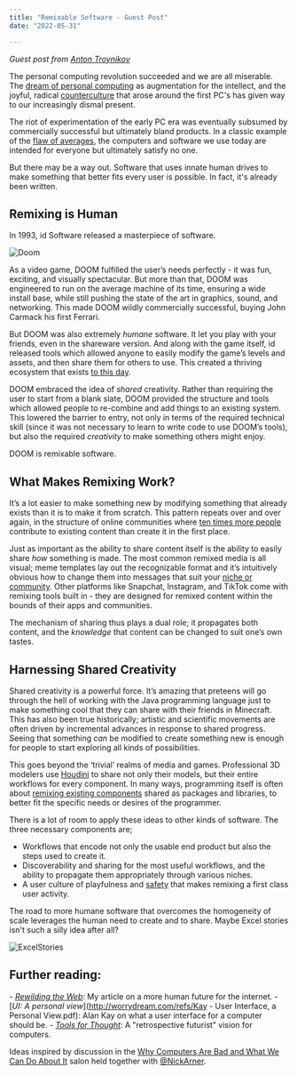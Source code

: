 ```yaml
---
title: "Remixable Software - Guest Post"
date: "2022-05-31"

---
```




*Guest post from [Anton Troynikov](https://twitter.com/atroyn)*



The personal computing revolution succeeded and we are all miserable. The [dream of personal computing](https://www.theatlantic.com/magazine/archive/1945/07/as-we-may-think/303881/) as augmentation for the intellect, and the joyful, radical [counterculture](http://worrydream.com/refs/Nelson-ComputerLibDreamMachines1975.pdf) that arose around the first PC's has given way to our increasingly dismal present.

The riot of experimentation of the early PC era was eventually subsumed by commercially successful but ultimately bland products. In a classic example of the [flaw of averages](https://www.thestar.com/news/insight/2016/01/16/when-us-air-force-discovered-the-flaw-of-averages.html), the computers and software we use today are intended for everyone but ultimately satisfy no one.

But there may be a way out. Software that uses innate human drives to make something that better fits every user is possible. In fact, it's already been written.



## Remixing is Human

In 1993, id Software released a masterpiece of software.

![Doom](/blog_assets/2022/Doom.png)

As a video game, DOOM fulfilled the user’s needs perfectly - it was fun, exciting, and visually spectacular. But more than that, DOOM was engineered to run on the average machine of its time, ensuring a wide install base, while still pushing the state of the art in graphics, sound, and networking. This made DOOM wildly commercially successful, buying John Carmack his first Ferrari.

But DOOM was also extremely *humane* software. It let you play with your friends, even in the shareware version. And along with the game itself, id released tools which allowed anyone to easily modify the game’s levels and assets, and then share them for others to use. This created a thriving ecosystem that exists [to this day](https://www.moddb.com/groups/doomdb).

DOOM embraced the idea of *shared* creativity. Rather than requiring the user to start from a blank slate, DOOM provided the structure and tools which allowed people to re-combine and add things to an existing system. This lowered the barrier to entry, not only in terms of the required technical skill (since it was not necessary to learn to write code to use DOOM’s tools), but also the required *creativity* to make something others might enjoy.

DOOM is remixable software.



## What Makes Remixing Work?

It’s a lot easier to make something new by modifying something that already exists than it is to make it from scratch. This pattern repeats over and over again, in the structure of online communities where [ten times more people](https://en.wikipedia.org/wiki/1%_rule_(Internet_culture)) contribute to existing content than create it in the first place.

Just as important as the ability to share content itself is the ability to easily share *how* something is made. The most common remixed media is all visual; meme templates lay out the recognizable format and it’s intuitively obvious how to change them into messages that suit your [niche or community](https://knowyourmeme.com/memes/dank-memes-for-edgy-teens). Other platforms like Snapchat, Instagram, and TikTok come with remixing tools built in - they are designed for remixed content within the bounds of their apps and communities.

The mechanism of sharing thus plays a dual role; it propagates both content, and the *knowledge* that content can be changed to suit one’s own tastes.



## Harnessing Shared Creativity

Shared creativity is a powerful force. It’s amazing that preteens will go through the hell of working with the Java programming language just to make something cool that they can share with their friends in Minecraft. This has also been true historically; artistic and scientific movements are often driven by incremental advances in response to shared progress. Seeing that something *can* be modified to create something new is enough for people to start exploring all kinds of possibilities.

This goes beyond the ‘trivial’ realms of media and games. Professional 3D modelers use [Houdini](https://www.sidefx.com/products/houdini/) to share not only their models, but their entire workflows for every component. In many ways, programming itself is often about [remixing existing components](https://stackoverflow.com/) shared as packages and libraries, to better fit the specific needs or desires of the programmer.

There is a lot of room to apply these ideas to other kinds of software. The three necessary components are;

- Workflows that encode not only the usable end product but also the steps used to create it.
- Discoverability and sharing for the most useful workflows, and the ability to propagate them appropriately through various niches.
- A user culture of playfulness and [safety](https://lwprogramming.github.io/posts/Making_computers_feel_safe) that makes remixing a first class user activity.  

The road to more humane software that overcomes the homogeneity of scale leverages the human need to create and to share. Maybe Excel stories isn't such a silly idea after all?

![ExcelStories](/blog_assets/2022/ExcelStories.jpeg)

## **Further reading:**

\- *[Rewilding the Web](https://troynikov.io/p/bed1acec-b4d0-48d8-a37c-ce053b8de8a8/troynikov.io/rewilding-the-web/)*: My article on a more human future for the internet.
\- [*UI: A personal view*](http://worrydream.com/refs/Kay - User Interface, a Personal View.pdf): Alan Kay on what a user interface for a computer should be.
\- [*Tools for Thought*](http://www.rheingold.com/texts/tft/index.html): A "retrospective futurist" vision for computers.

Ideas inspired by discussion in the [Why Computers Are Bad and What We Can Do About It](https://www.eventbrite.co.uk/e/why-computers-are-bad-and-what-we-can-do-about-it-interintellect-salon-tickets-121870322415#) salon held together with [@NickArner](https://twitter.com/nickarner?s=21).
